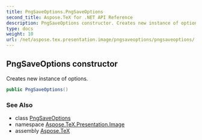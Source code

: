 ```yaml
---
title: PngSaveOptions.PngSaveOptions
second_title: Aspose.TeX for .NET API Reference
description: PngSaveOptions constructor. Creates new instance of options
type: docs
weight: 10
url: /net/aspose.tex.presentation.image/pngsaveoptions/pngsaveoptions/
---
```

## PngSaveOptions constructor

Creates new instance of options.

```csharp
public PngSaveOptions()
```

### See Also

* class [PngSaveOptions](../)
* namespace [Aspose.TeX.Presentation.Image](../../pngsaveoptions/)
* assembly [Aspose.TeX](../../../)



